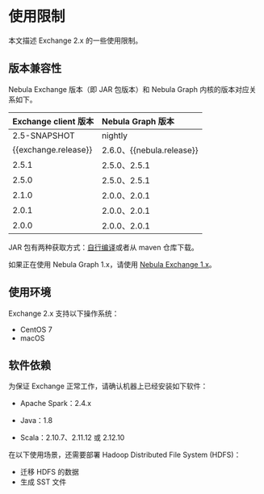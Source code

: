 # 使用限制

本文描述 Exchange 2.x 的一些使用限制。

## 版本兼容性

Nebula Exchange 版本（即 JAR 包版本）和 Nebula Graph 内核的版本对应关系如下。

|Exchange client 版本|Nebula Graph 版本|
|:---|:---|
|2.5-SNAPSHOT|nightly|
|{{exchange.release}}|2.6.0、{{nebula.release}}|
|2.5.1|2.5.0、2.5.1|
|2.5.0|2.5.0、2.5.1|
|2.1.0|2.0.0、2.0.1|
|2.0.1|2.0.0、2.0.1|
|2.0.0|2.0.0、2.0.1|

JAR 包有两种获取方式：[自行编译](../ex-ug-compile.md)或者从 maven 仓库下载。

如果正在使用 Nebula Graph 1.x，请使用 [Nebula Exchange 1.x](https://github.com/vesoft-inc/nebula-java/tree/v1.0/tools "Click to go to GitHub")。

## 使用环境

Exchange 2.x 支持以下操作系统：

- CentOS 7
- macOS

## 软件依赖

为保证 Exchange 正常工作，请确认机器上已经安装如下软件：

- Apache Spark：2.4.x

- Java：1.8

- Scala：2.10.7、2.11.12 或 2.12.10

在以下使用场景，还需要部署 Hadoop Distributed File System (HDFS)：

- 迁移 HDFS 的数据
- 生成 SST 文件
